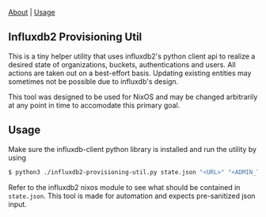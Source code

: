[About](#influxdb2-provisioning-util) \| [Usage](#usage)

## Influxdb2 Provisioning Util

This is a tiny helper utility that uses influxdb2's python client api to realize
a desired state of organizations, buckets, authentications and users.
All actions are taken out on a best-effort basis. Updating existing entities
may sometimes not be possible due to influxdb's design.

This tool was designed to be used for NixOS and may be changed arbitrarily
at any point in time to accomodate this primary goal.

## Usage

Make sure the influxdb-client python library is installed and run the utility by using

```bash
$ python3 ./influxdb2-provisioning-util.py state.json "<URL>" "<ADMIN_TOKEN>"
```

Refer to the influxdb2 nixos module to see what should be contained in `state.json`.
This tool is made for automation and expects pre-sanitized json input.
